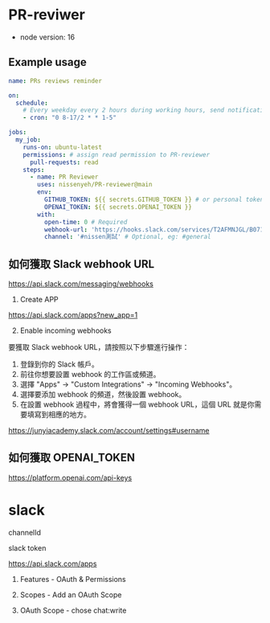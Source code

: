 # PR-reviwer

- node version: 16

## Example usage

```yaml
name: PRs reviews reminder

on:
  schedule:
    # Every weekday every 2 hours during working hours, send notification
    - cron: "0 8-17/2 * * 1-5"

jobs:
  my_job:
    runs-on: ubuntu-latest
    permissions: # assign read permission to PR-reviewer
      pull-requests: read
    steps:
      - name: PR Reviewer
        uses: nissenyeh/PR-reviewer@main
        env:
          GITHUB_TOKEN: ${{ secrets.GITHUB_TOKEN }} # or personal token
          OPENAI_TOKEN: ${{ secrets.OPENAI_TOKEN }}
        with:
          open-time: 0 # Required
          webhook-url: 'https://hooks.slack.com/services/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' # Required
          channel: '#nissen測試' # Optional, eg: #general

```

## 如何獲取 Slack webhook URL

https://api.slack.com/messaging/webhooks

1. Create APP

https://api.slack.com/apps?new_app=1

2. Enable incoming webhooks 

要獲取 Slack webhook URL，請按照以下步驟進行操作：
1. 登錄到你的 Slack 帳戶。
2. 前往你想要設置 webhook 的工作區或頻道。
3. 選擇 "Apps" -> "Custom Integrations" -> "Incoming Webhooks"。
4. 選擇要添加 webhook 的頻道，然後設置 webhook。
5. 在設置 webhook 過程中，將會獲得一個 webhook URL，這個 URL 就是你需要填寫到相應的地方。

https://junyiacademy.slack.com/account/settings#username

## 如何獲取 OPENAI_TOKEN

https://platform.openai.com/api-keys


# slack

channelId

slack token

https://api.slack.com/apps

1. Features - OAuth & Permissions

2. Scopes -  Add an OAuth Scope

3. OAuth Scope - chose chat:write

